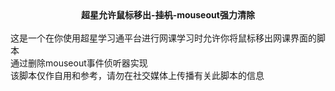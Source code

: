 <center><b>超星允许鼠标移出-<s>挂机</s>-mouseout强力清除</b></center><br />
这是一个在你使用超星学习通平台进行网课学习时允许你将鼠标移出网课界面的脚本<br />
通过删除mouseout事件侦听器实现<br />
该脚本仅作自用和参考，请勿在社交媒体上传播有关此脚本的信息
